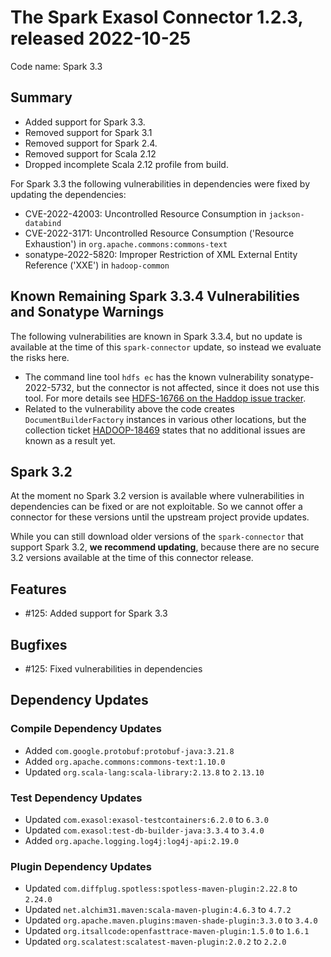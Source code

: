 # The Spark Exasol Connector 1.2.3, released 2022-10-25

Code name: Spark 3.3

## Summary

* Added support for Spark 3.3.
* Removed support for Spark 3.1
* Removed support for Spark 2.4.
* Removed support for Scala 2.12
* Dropped incomplete Scala 2.12 profile from build.

For Spark 3.3 the following vulnerabilities in dependencies were fixed by updating the dependencies:

* CVE-2022-42003: Uncontrolled Resource Consumption in `jackson-databind`
* CVE-2022-3171: Uncontrolled Resource Consumption ('Resource Exhaustion') in `org.apache.commons:commons-text`
* sonatype-2022-5820: Improper Restriction of XML External Entity Reference ('XXE') in `hadoop-common`

## Known Remaining Spark 3.3.4 Vulnerabilities and Sonatype Warnings

The following vulnerabilities are known in Spark 3.3.4, but no update is available at the time of this `spark-connector` update, so instead we evaluate the risks here.

* The command line tool `hdfs ec` has the known vulnerability sonatype-2022-5732, but the connector is not affected, since it does not use this tool. For more details see [HDFS-16766 on the Haddop issue tracker](https://issues.apache.org/jira/browse/HDFS-16766).
* Related to the vulnerability above the code creates `DocumentBuilderFactory` instances in various other locations, but the collection ticket [HADOOP-18469](https://issues.apache.org/jira/browse/HADOOP-18469) states that no additional issues are known as a result yet.

## Spark 3.2

At the moment no Spark 3.2 version is available where vulnerabilities in dependencies can be fixed or are not exploitable. So we cannot offer a connector for these versions until the upstream project provide updates.

While you can still download older versions of the `spark-connector` that support Spark 3.2, **we recommend updating**, because there are no secure 3.2 versions available at the time of this connector release. 

## Features

* #125: Added support for Spark 3.3

## Bugfixes

* #125: Fixed vulnerabilities in dependencies

## Dependency Updates

### Compile Dependency Updates

* Added `com.google.protobuf:protobuf-java:3.21.8`
* Added `org.apache.commons:commons-text:1.10.0`
* Updated `org.scala-lang:scala-library:2.13.8` to `2.13.10`

### Test Dependency Updates

* Updated `com.exasol:exasol-testcontainers:6.2.0` to `6.3.0`
* Updated `com.exasol:test-db-builder-java:3.3.4` to `3.4.0`
* Added `org.apache.logging.log4j:log4j-api:2.19.0`

### Plugin Dependency Updates

* Updated `com.diffplug.spotless:spotless-maven-plugin:2.22.8` to `2.24.0`
* Updated `net.alchim31.maven:scala-maven-plugin:4.6.3` to `4.7.2`
* Updated `org.apache.maven.plugins:maven-shade-plugin:3.3.0` to `3.4.0`
* Updated `org.itsallcode:openfasttrace-maven-plugin:1.5.0` to `1.6.1`
* Updated `org.scalatest:scalatest-maven-plugin:2.0.2` to `2.2.0`
